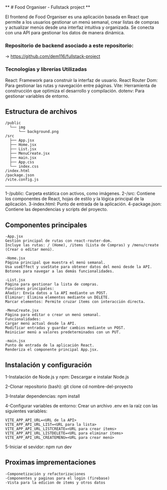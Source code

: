 ** # Food Organiser - Fullstack project **

El frontend de Food Organiser es una aplicación basada en React que permite a los usuarios gestionar un menú semanal, crear listas de compras y actualizar menús desde una interfaz intuitiva y organizada. Se conecta con una API para gestionar los datos de manera dinámica.

### Repositorio de backend asociado a este repositorio:
-> https://github.com/dem116/fullstack-project

### Tecnologías y librerías Utilizadas
React: Framework para construir la interfaz de usuario.
React Router Dom: Para gestionar las rutas y navegación entre páginas.
Vite: Herramienta de construcción que optimiza el desarrollo y compilación.
dotenv: Para gestionar variables de entorno.

## Estructura de archivos
```
/public
  └── img
      └── background.png
/src
  ├── App.jsx
  ├── Home.jsx
  ├── List.jsx
  ├── MenuCreate.jsx
  ├── main.jsx
  ├── App.css
  └── index.css
/index.html
/package.json
/vite.config.js
```

--------
1-/public: Carpeta estática con activos, como imágenes.
2-/src: Contiene los componentes de React, hojas de estilo y la lógica principal de la aplicación.
3-index.html: Punto de entrada de la aplicación.
4-package.json: Contiene las dependencias y scripts del proyecto.

## Componentes principales
```
-App.jsx
Gestión principal de rutas con react-router-dom.
Incluye las rutas: / (Home), /items (Lista de Compras) y /menu/create (Crear o editar menú).

-Home.jsx
Página principal que muestra el menú semanal.
Usa useEffect y useState para obtener datos del menú desde la API.
Botones para navegar a las demás funcionalidades.

-List.jsx
Página para gestionar la lista de compras.
Funciones principales:
Añadir: Envía datos a la API mediante un POST.
Eliminar: Elimina elementos mediante un DELETE.
Marcar elementos: Permite cruzar ítems con interacción directa.

-MenuCreate.jsx
Página para editar o crear un menú semanal.
Funcionalidades:
Cargar menú actual desde la API.
Modificar entradas y guardar cambios mediante un POST.
Reiniciar menú a valores predeterminados con un PUT.

-main.jsx
Punto de entrada de la aplicación React.
Renderiza el componente principal App.jsx.
```

## Instalación y configuración

1-Instalación de Node.js y npm:
Descargar e instalar Node.js

2-Clonar repositorio (bash):
git clone <URL del repositorio>
cd nombre-del-proyecto

3-Instalar dependencias:
npm install

4-Configurar variables de entorno:
Crear un archivo .env en la raíz con las siguientes variables:
```
VITE_APP_API_URL=<URL de la API>
VITE_APP_API_URL_LIST=<URL para la lista>
VITE_APP_API_URL_LISTCREATE=<URL para crear ítems>
VITE_APP_API_URL_LISTDELETE=<URL para eliminar ítems>
VITE_APP_API_URL_CREATEMENU=<URL para crear menú>
```

5-Iniciar el sevidor:
npm run dev


## Proximas imprementaciones
```
-Componetización y refactorizaciones
-Componentes y paginas para el login (firebase)
-Vista para la edicion de items y otros datos
```